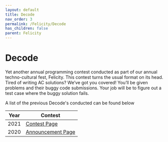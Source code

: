 ```yaml
---
layout: default
title: Decode
nav_order: 3
permalink: /Felicity/Decode
has_children: false
parent: Felicity
---
```


# Decode

Yet another annual programming contest conducted as part of our annual techno-cultural fest, Felicity. This contest turns the usual format on its head. Tired of writing AC solutions? We’ve got you covered! You’ll be given problems and their buggy code submissions. Your job will be to figure out a test case where the buggy solution fails.

A list of the previous Decode's conducted can be found below

| Year | Contest                                                      	|
| ---- | -------------------------------------------------------------- |
| 2021 | [Contest Page](https://www.codechef.com/DGTC2021)	            |
| 2020 | [Announcement Page](https://codeforces.com/blog/entry/73759)	|
